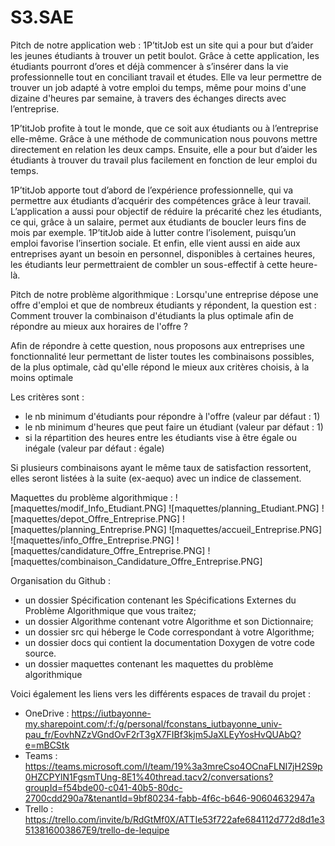 # S3.SAE

Pitch de notre application web : 
1P’titJob est un site qui a pour but d’aider les jeunes étudiants à trouver un petit boulot. Grâce à cette application, les étudiants pourront d’ores et déjà commencer à s’insérer dans la vie professionnelle tout en conciliant travail et études. Elle va leur permettre de trouver un job adapté à votre emploi du temps, même pour moins d'une dizaine d'heures par semaine, à travers des échanges directs avec l’entreprise. 

1P’titJob profite à tout le monde, que ce soit aux étudiants ou à l’entreprise elle-même. Grâce à une méthode de communication nous pouvons mettre directement en relation les deux camps. Ensuite, elle a pour but d’aider les étudiants à trouver du travail plus facilement en fonction de leur emploi du temps. 

1P’titJob apporte tout d’abord de l’expérience professionnelle, qui va permettre aux étudiants d’acquérir des compétences grâce à leur travail. L’application a aussi pour objectif de réduire la précarité chez les étudiants, ce qui, grâce à un salaire, permet aux étudiants de boucler leurs fins de mois par exemple. 1P’titJob aide à lutter contre l’isolement, puisqu’un emploi favorise l’insertion sociale. Et enfin, elle vient aussi en aide aux entreprises ayant un besoin en personnel, disponibles à certaines heures, les étudiants leur permettraient de combler un sous-effectif à cette heure-là. 


Pitch de notre problème algorithmique : 
Lorsqu'une entreprise dépose une offre d'emploi et que de nombreux étudiants y répondent, la question est :
Comment trouver la combinaison d'étudiants la plus optimale afin de répondre au mieux aux horaires de l'offre ?

Afin de répondre à cette question, nous proposons aux entreprises une fonctionnalité leur permettant de lister toutes les combinaisons possibles, de la plus optimale, càd qu'elle répond le mieux aux critères choisis, à la moins optimale

Les critères sont :
- le nb minimum d'étudiants pour répondre à l'offre (valeur par défaut : 1)
- le nb minimum d'heures que peut faire un étudiant (valeur par défaut : 1)
- si la répartition des heures entre les étudiants vise à être égale ou inégale (valeur par défaut : égale)

Si plusieurs combinaisons ayant le même taux de satisfaction ressortent, elles seront listées à la suite (ex-aequo) avec un indice de classement.

Maquettes du problème algorithmique :
![maquettes/modif_Info_Etudiant.PNG]
![maquettes/planning_Etudiant.PNG]
![maquettes/depot_Offre_Entreprise.PNG]
![maquettes/planning_Entreprise.PNG]
![maquettes/accueil_Entreprise.PNG]
![maquettes/info_Offre_Entreprise.PNG]
![maquettes/candidature_Offre_Entreprise.PNG]
![maquettes/combinaison_Candidature_Offre_Entreprise.PNG]


Organisation du Github : 
- un dossier Spécification contenant les Spécifications Externes du Problème Algorithmique que vous traitez;
- un dossier Algorithme contenant votre Algorithme et son Dictionnaire;
- un dossier src qui héberge le Code correspondant à votre Algorithme;
- un dossier docs qui contient la documentation Doxygen de votre code source.
- un dossier maquettes contenant les maquettes du problème algorithmique


Voici également les liens vers les différents espaces de travail du projet :
  - OneDrive : https://iutbayonne-my.sharepoint.com/:f:/g/personal/fconstans_iutbayonne_univ-pau_fr/EovhNZzVGndOvF2rT3gX7FIBf3kjm5JaXLEyYosHvQUAbQ?e=mBCStk
  - Teams : https://teams.microsoft.com/l/team/19%3a3mreCso4OCnaFLNI7jH2S9p0HZCPYlN1FgsmTUng-8E1%40thread.tacv2/conversations?groupId=f54bde00-c041-40b5-80dc-2700cdd290a7&tenantId=9bf80234-fabb-4f6c-b646-90604632947a
  - Trello :  https://trello.com/invite/b/RdGtMf0X/ATTIe53f722afe684112d772d8d1e3513816003867E9/trello-de-lequipe
